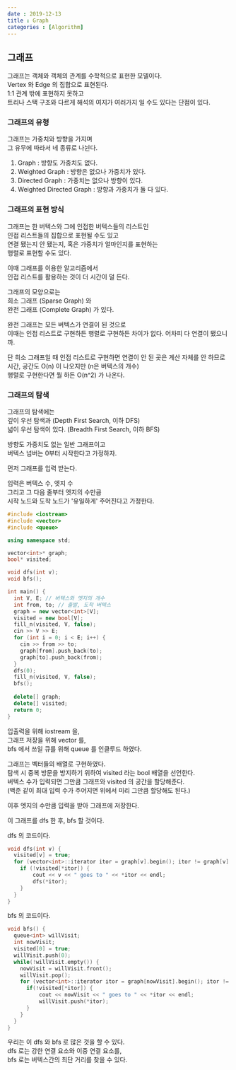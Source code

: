 ```yaml
---
date : 2019-12-13
title : Graph
categories : [Algorithm]
---
```


## 그래프

그래프는 객체와 객체의 관계를 수학적으로 표현한 모델이다.   
Vertex 와 Edge 의 집합으로 표현된다.  
1:1 관계 밖에 표현하지 못하고  
트리나 스택 구조와 다르게 해석의 여지가 여러가지 일 수도 있다는 단점이 있다.  

### 그래프의 유형  

그래프는 가중치와 방향을 가지며  
그 유무에 따라서 네 종류로 나뉜다.  

1. Graph : 방향도 가중치도 없다.  
2. Weighted Graph : 방향은 없으나 가중치가 있다.  
3. Directed Graph : 가중치는 없으나 방향이 있다.  
4. Weighted Directed Graph : 방향과 가중치가 둘 다 있다.  

### 그래프의 표현 방식

그래프는 한 버텍스와 그에 인접한 버텍스들의 리스트인  
인접 리스트들의 집합으로 표현될 수도 있고  
연결 됐는지 안 됐는지, 혹은 가중치가 얼마인지를 표현하는  
행렬로 표현할 수도 있다.  

이때 그래프를 이용한 알고리즘에서  
인접 리스트를 활용하는 것이 더 시간이 덜 든다.  


그래프의 모양으로는  
희소 그래프 (Sparse Graph) 와  
완전 그래프 (Complete Graph) 가 있다.  

완전 그래프는 모든 버텍스가 연결이 된 것으로  
이때는 인접 리스트로 구현하든 행렬로 구현하든 차이가 없다. 어차피 다 연결이 됐으니까.  

단 희소 그래프일 때 인접 리스트로 구현하면 연결이 안 된 곳은 계산 자체를 안 하므로  
시간, 공간도 O(n) 이 나오지만 (n은 버텍스의 개수)  
행렬로 구현한다면 뭘 하든 O(n^2) 가 나온다.  


### 그래프의 탐색

그래프의 탐색에는  
깊이 우선 탐색과 (Depth First Search, 이하 DFS)  
넓이 우선 탐색이 있다. (Breadth First Search, 이하 BFS)  

방향도 가중치도 없는 일반 그래프이고  
버텍스 넘버는 0부터 시작한다고 가정하자.  

먼저 그래프를 입력 받는다.  

입력은 버텍스 수, 엣지 수  
그리고 그 다음 줄부터 엣지의 수만큼  
시작 노드와 도착 노드가 '유일하게' 주어진다고 가정한다.  

```C++
#include <iostream>
#include <vector>
#include <queue>

using namespace std;

vector<int>* graph;
bool* visited;

void dfs(int v);
void bfs();

int main() {
  int V, E; // 버텍스와 엣지의 개수
  int from, to; // 출발, 도착 버텍스 
  graph = new vector<int>[V];
  visited = new bool[V];
  fill_n(visited, V, false);
  cin >> V >> E;
  for (int i = 0; i < E; i++) {
    cin >> from >> to;
    graph[from].push_back(to);
    graph[to].push_back(from);
  }
  dfs(0);
  fill_n(visited, V, false);
  bfs();
  
  delete[] graph;
  delete[] visited;
  return 0;
}
```

입출력을 위해 iostream 을,  
그래프 저장을 위해 vector 를,  
bfs 에서 쓰일 큐를 위해 queue 를 인클루드 하였다.  

그래프는 벡터들의 배열로 구현하였다.  
탐색 시 중복 방문을 방지하기 위하여 visited 라는 bool 배열을 선언한다.  
버텍스 수가 입력되면 그만큼 그래프와 visited 의 공간을 할당해준다.  
(백준 같이 최대 입력 수가 주어지면 위에서 미리 그만큼 할당해도 된다.)  

이후 엣지의 수만큼 입력을 받아 그래프에 저장한다.  

이 그래프를 dfs 한 후, bfs 할 것이다.  


dfs 의 코드이다.  

```C++
void dfs(int v) {
  visited[v] = true;
  for (vector<int>::iterator itor = graph[v].begin(); itor != graph[v].end(); ++itor) {
    if (!visited[*itor]) {
        cout << v << " goes to " << *itor << endl;
        dfs(*itor);
    }
  }
}
```

bfs 의 코드이다.  

```C++
void bfs() {
  queue<int> willVisit;
  int nowVisit;
  visited[0] = true;
  willVisit.push(0);
  while(!willVisit.empty()) {
    nowVisit = willVisit.front();
    willVisit.pop();
    for (vector<int>::iterator itor = graph[nowVisit].begin(); itor != graph[nowVisit].end(); ++itor) {
      if(!visited[*itor]) {
          cout << nowVisit << " goes to " << *itor << endl;
          willVisit.push(*itor);
      }
    }
  }
}
```

우리는 이 dfs 와 bfs 로 많은 것을 할 수 있다.  
dfs 로는 강한 연결 요소와 이중 연결 요소를,  
bfs 로는 버텍스간의 최단 거리를 찾을 수 있다.  
